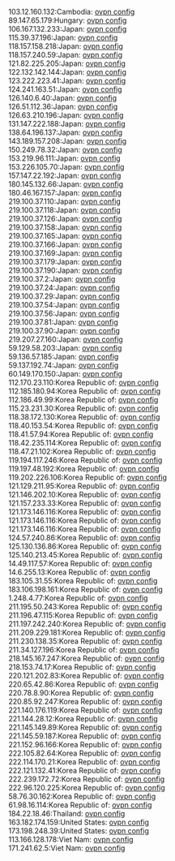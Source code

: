 103.12.160.132:Cambodia: [ovpn config](vpn/103_12_160_132.ovpn)  
89.147.65.179:Hungary: [ovpn config](vpn/89_147_65_179.ovpn)  
106.167.132.233:Japan: [ovpn config](vpn/106_167_132_233.ovpn)  
115.39.37.196:Japan: [ovpn config](vpn/115_39_37_196.ovpn)  
118.157.158.218:Japan: [ovpn config](vpn/118_157_158_218.ovpn)  
118.157.240.59:Japan: [ovpn config](vpn/118_157_240_59.ovpn)  
121.82.225.205:Japan: [ovpn config](vpn/121_82_225_205.ovpn)  
122.132.142.144:Japan: [ovpn config](vpn/122_132_142_144.ovpn)  
123.222.223.41:Japan: [ovpn config](vpn/123_222_223_41.ovpn)  
124.241.163.51:Japan: [ovpn config](vpn/124_241_163_51.ovpn)  
126.140.6.40:Japan: [ovpn config](vpn/126_140_6_40.ovpn)  
126.51.112.36:Japan: [ovpn config](vpn/126_51_112_36.ovpn)  
126.63.210.196:Japan: [ovpn config](vpn/126_63_210_196.ovpn)  
131.147.222.188:Japan: [ovpn config](vpn/131_147_222_188.ovpn)  
138.64.196.137:Japan: [ovpn config](vpn/138_64_196_137.ovpn)  
143.189.157.208:Japan: [ovpn config](vpn/143_189_157_208.ovpn)  
150.249.78.32:Japan: [ovpn config](vpn/150_249_78_32.ovpn)  
153.219.96.111:Japan: [ovpn config](vpn/153_219_96_111.ovpn)  
153.226.105.70:Japan: [ovpn config](vpn/153_226_105_70.ovpn)  
157.147.22.192:Japan: [ovpn config](vpn/157_147_22_192.ovpn)  
180.145.132.66:Japan: [ovpn config](vpn/180_145_132_66.ovpn)  
180.46.167.157:Japan: [ovpn config](vpn/180_46_167_157.ovpn)  
219.100.37.110:Japan: [ovpn config](vpn/219_100_37_110.ovpn)  
219.100.37.118:Japan: [ovpn config](vpn/219_100_37_118.ovpn)  
219.100.37.126:Japan: [ovpn config](vpn/219_100_37_126.ovpn)  
219.100.37.158:Japan: [ovpn config](vpn/219_100_37_158.ovpn)  
219.100.37.165:Japan: [ovpn config](vpn/219_100_37_165.ovpn)  
219.100.37.166:Japan: [ovpn config](vpn/219_100_37_166.ovpn)  
219.100.37.169:Japan: [ovpn config](vpn/219_100_37_169.ovpn)  
219.100.37.179:Japan: [ovpn config](vpn/219_100_37_179.ovpn)  
219.100.37.190:Japan: [ovpn config](vpn/219_100_37_190.ovpn)  
219.100.37.2:Japan: [ovpn config](vpn/219_100_37_2.ovpn)  
219.100.37.24:Japan: [ovpn config](vpn/219_100_37_24.ovpn)  
219.100.37.29:Japan: [ovpn config](vpn/219_100_37_29.ovpn)  
219.100.37.54:Japan: [ovpn config](vpn/219_100_37_54.ovpn)  
219.100.37.56:Japan: [ovpn config](vpn/219_100_37_56.ovpn)  
219.100.37.81:Japan: [ovpn config](vpn/219_100_37_81.ovpn)  
219.100.37.90:Japan: [ovpn config](vpn/219_100_37_90.ovpn)  
219.207.27.160:Japan: [ovpn config](vpn/219_207_27_160.ovpn)  
59.129.58.203:Japan: [ovpn config](vpn/59_129_58_203.ovpn)  
59.136.57.185:Japan: [ovpn config](vpn/59_136_57_185.ovpn)  
59.137.192.74:Japan: [ovpn config](vpn/59_137_192_74.ovpn)  
60.149.170.150:Japan: [ovpn config](vpn/60_149_170_150.ovpn)  
112.170.23.110:Korea Republic of: [ovpn config](vpn/112_170_23_110.ovpn)  
112.185.180.94:Korea Republic of: [ovpn config](vpn/112_185_180_94.ovpn)  
112.186.49.99:Korea Republic of: [ovpn config](vpn/112_186_49_99.ovpn)  
115.23.231.30:Korea Republic of: [ovpn config](vpn/115_23_231_30.ovpn)  
118.38.172.130:Korea Republic of: [ovpn config](vpn/118_38_172_130.ovpn)  
118.40.153.54:Korea Republic of: [ovpn config](vpn/118_40_153_54.ovpn)  
118.41.57.94:Korea Republic of: [ovpn config](vpn/118_41_57_94.ovpn)  
118.42.235.114:Korea Republic of: [ovpn config](vpn/118_42_235_114.ovpn)  
118.47.21.102:Korea Republic of: [ovpn config](vpn/118_47_21_102.ovpn)  
119.194.117.246:Korea Republic of: [ovpn config](vpn/119_194_117_246.ovpn)  
119.197.48.192:Korea Republic of: [ovpn config](vpn/119_197_48_192.ovpn)  
119.202.226.106:Korea Republic of: [ovpn config](vpn/119_202_226_106.ovpn)  
121.129.211.95:Korea Republic of: [ovpn config](vpn/121_129_211_95.ovpn)  
121.146.202.10:Korea Republic of: [ovpn config](vpn/121_146_202_10.ovpn)  
121.157.233.33:Korea Republic of: [ovpn config](vpn/121_157_233_33.ovpn)  
121.173.146.116:Korea Republic of: [ovpn config](vpn/121_173_146_116.ovpn)  
121.173.146.116:Korea Republic of: [ovpn config](vpn/121_173_146_116.ovpn)  
121.173.146.116:Korea Republic of: [ovpn config](vpn/121_173_146_116.ovpn)  
124.57.240.86:Korea Republic of: [ovpn config](vpn/124_57_240_86.ovpn)  
125.130.136.86:Korea Republic of: [ovpn config](vpn/125_130_136_86.ovpn)  
125.140.213.45:Korea Republic of: [ovpn config](vpn/125_140_213_45.ovpn)  
14.49.117.57:Korea Republic of: [ovpn config](vpn/14_49_117_57.ovpn)  
14.6.255.13:Korea Republic of: [ovpn config](vpn/14_6_255_13.ovpn)  
183.105.31.55:Korea Republic of: [ovpn config](vpn/183_105_31_55.ovpn)  
183.106.198.161:Korea Republic of: [ovpn config](vpn/183_106_198_161.ovpn)  
1.248.4.77:Korea Republic of: [ovpn config](vpn/1_248_4_77.ovpn)  
211.195.50.243:Korea Republic of: [ovpn config](vpn/211_195_50_243.ovpn)  
211.196.47.115:Korea Republic of: [ovpn config](vpn/211_196_47_115.ovpn)  
211.197.242.240:Korea Republic of: [ovpn config](vpn/211_197_242_240.ovpn)  
211.209.229.181:Korea Republic of: [ovpn config](vpn/211_209_229_181.ovpn)  
211.230.138.35:Korea Republic of: [ovpn config](vpn/211_230_138_35.ovpn)  
211.34.127.196:Korea Republic of: [ovpn config](vpn/211_34_127_196.ovpn)  
218.145.167.247:Korea Republic of: [ovpn config](vpn/218_145_167_247.ovpn)  
218.153.74.17:Korea Republic of: [ovpn config](vpn/218_153_74_17.ovpn)  
220.121.202.83:Korea Republic of: [ovpn config](vpn/220_121_202_83.ovpn)  
220.65.42.86:Korea Republic of: [ovpn config](vpn/220_65_42_86.ovpn)  
220.78.8.90:Korea Republic of: [ovpn config](vpn/220_78_8_90.ovpn)  
220.85.92.247:Korea Republic of: [ovpn config](vpn/220_85_92_247.ovpn)  
221.140.176.119:Korea Republic of: [ovpn config](vpn/221_140_176_119.ovpn)  
221.144.28.12:Korea Republic of: [ovpn config](vpn/221_144_28_12.ovpn)  
221.145.149.89:Korea Republic of: [ovpn config](vpn/221_145_149_89.ovpn)  
221.145.59.187:Korea Republic of: [ovpn config](vpn/221_145_59_187.ovpn)  
221.152.96.166:Korea Republic of: [ovpn config](vpn/221_152_96_166.ovpn)  
222.105.82.64:Korea Republic of: [ovpn config](vpn/222_105_82_64.ovpn)  
222.114.170.21:Korea Republic of: [ovpn config](vpn/222_114_170_21.ovpn)  
222.121.132.41:Korea Republic of: [ovpn config](vpn/222_121_132_41.ovpn)  
222.239.172.72:Korea Republic of: [ovpn config](vpn/222_239_172_72.ovpn)  
222.96.120.225:Korea Republic of: [ovpn config](vpn/222_96_120_225.ovpn)  
58.76.30.162:Korea Republic of: [ovpn config](vpn/58_76_30_162.ovpn)  
61.98.16.114:Korea Republic of: [ovpn config](vpn/61_98_16_114.ovpn)  
184.22.18.46:Thailand: [ovpn config](vpn/184_22_18_46.ovpn)  
163.182.174.159:United States: [ovpn config](vpn/163_182_174_159.ovpn)  
173.198.248.39:United States: [ovpn config](vpn/173_198_248_39.ovpn)  
113.166.128.178:Viet Nam: [ovpn config](vpn/113_166_128_178.ovpn)  
171.241.62.5:Viet Nam: [ovpn config](vpn/171_241_62_5.ovpn)  
